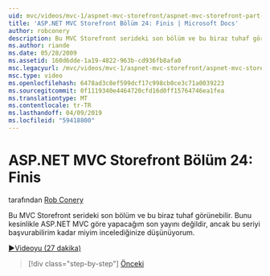 ```yaml
---
uid: mvc/videos/mvc-1/aspnet-mvc-storefront/aspnet-mvc-storefront-part-24-finis
title: 'ASP.NET MVC Storefront Bölüm 24: Finis | Microsoft Docs'
author: robconery
description: Bu MVC Storefront serideki son bölüm ve bu biraz tuhaf görünebilir. Bunu kesinlikle göre ASP.NET yapacağım son yayını değil...
ms.author: riande
ms.date: 05/28/2009
ms.assetid: 160d6dde-1a19-4822-963b-cd936fb8afa0
msc.legacyurl: /mvc/videos/mvc-1/aspnet-mvc-storefront/aspnet-mvc-storefront-part-24-finis
msc.type: video
ms.openlocfilehash: 6478ad3c8ef599dcf17c998cb0ce3c71a0039223
ms.sourcegitcommit: 0f1119340e4464720cfd16d0ff15764746ea1fea
ms.translationtype: MT
ms.contentlocale: tr-TR
ms.lasthandoff: 04/09/2019
ms.locfileid: "59418800"
---
```

# <a name="aspnet-mvc-storefront-part-24-finis"></a>ASP.NET MVC Storefront Bölüm 24: Finis

tarafından [Rob Conery](https://github.com/robconery)

Bu MVC Storefront serideki son bölüm ve bu biraz tuhaf görünebilir. Bunu kesinlikle ASP.NET MVC göre yapacağım son yayını değildir, ancak bu seriyi başvurabilirim kadar miyim incelediğinize düşünüyorum.

[&#9654;Videoyu (27 dakika)](https://channel9.msdn.com/Blogs/ASP-NET-Site-Videos/aspnet-mvc-storefront-part-24-finis)

> [!div class="step-by-step"]
> [Önceki](aspnet-mvc-storefront-part-23-getting-started-with-domain-driven-design.md)
